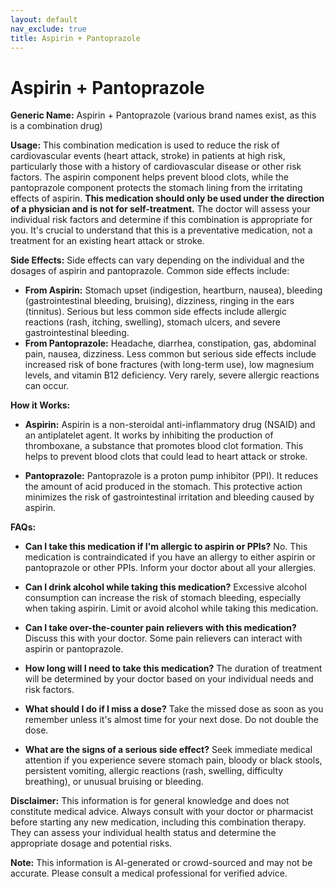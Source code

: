 ```yaml
---
layout: default
nav_exclude: true
title: Aspirin + Pantoprazole
---
```


# Aspirin + Pantoprazole

**Generic Name:** Aspirin + Pantoprazole (various brand names exist, as this is a combination drug)

**Usage:** This combination medication is used to reduce the risk of cardiovascular events (heart attack, stroke) in patients at high risk, particularly those with a history of cardiovascular disease or other risk factors.  The aspirin component helps prevent blood clots, while the pantoprazole component protects the stomach lining from the irritating effects of aspirin.  **This medication should only be used under the direction of a physician and is not for self-treatment.**  The doctor will assess your individual risk factors and determine if this combination is appropriate for you.  It's crucial to understand that this is a preventative medication, not a treatment for an existing heart attack or stroke.

**Side Effects:**  Side effects can vary depending on the individual and the dosages of aspirin and pantoprazole.  Common side effects include:

* **From Aspirin:** Stomach upset (indigestion, heartburn, nausea), bleeding (gastrointestinal bleeding, bruising), dizziness, ringing in the ears (tinnitus).  Serious but less common side effects include allergic reactions (rash, itching, swelling), stomach ulcers, and severe gastrointestinal bleeding.
* **From Pantoprazole:** Headache, diarrhea, constipation, gas, abdominal pain, nausea, dizziness.  Less common but serious side effects include increased risk of bone fractures (with long-term use), low magnesium levels, and vitamin B12 deficiency.  Very rarely, severe allergic reactions can occur.

**How it Works:**

* **Aspirin:**  Aspirin is a non-steroidal anti-inflammatory drug (NSAID) and an antiplatelet agent. It works by inhibiting the production of thromboxane, a substance that promotes blood clot formation. This helps to prevent blood clots that could lead to heart attack or stroke.

* **Pantoprazole:** Pantoprazole is a proton pump inhibitor (PPI). It reduces the amount of acid produced in the stomach. This protective action minimizes the risk of gastrointestinal irritation and bleeding caused by aspirin.

**FAQs:**

* **Can I take this medication if I'm allergic to aspirin or PPIs?** No.  This medication is contraindicated if you have an allergy to either aspirin or pantoprazole or other PPIs. Inform your doctor about all your allergies.

* **Can I drink alcohol while taking this medication?**  Excessive alcohol consumption can increase the risk of stomach bleeding, especially when taking aspirin.  Limit or avoid alcohol while taking this medication.

* **Can I take over-the-counter pain relievers with this medication?** Discuss this with your doctor. Some pain relievers can interact with aspirin or pantoprazole.

* **How long will I need to take this medication?** The duration of treatment will be determined by your doctor based on your individual needs and risk factors.

* **What should I do if I miss a dose?** Take the missed dose as soon as you remember unless it's almost time for your next dose. Do not double the dose.

* **What are the signs of a serious side effect?**  Seek immediate medical attention if you experience severe stomach pain, bloody or black stools, persistent vomiting, allergic reactions (rash, swelling, difficulty breathing), or unusual bruising or bleeding.


**Disclaimer:** This information is for general knowledge and does not constitute medical advice.  Always consult with your doctor or pharmacist before starting any new medication, including this combination therapy. They can assess your individual health status and determine the appropriate dosage and potential risks.


**Note:** This information is AI-generated or crowd-sourced and may not be accurate. Please consult a medical professional for verified advice.